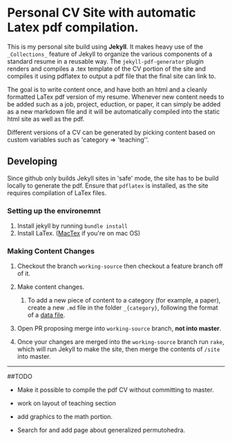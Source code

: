 # Personal CV Site with automatic Latex pdf compilation.

This is my personal site build using **Jekyll**.  It makes heavy use of
the `_Collections_` feature of Jekyll to organize the various
components of a standard resume in a reusable way.
The `jekyll-pdf-generator` plugin renders and compiles a .tex template of the
CV portion of the site and compiles it using pdflatex to output
a pdf file that the final site can link to.

The goal is to write content once, and have both an html and a cleanly
formatted LaTex pdf version of my resume.  Whenever new content needs to be
added such as a job, project, eduction, or paper, it can simply be added
as a new markdown file and it will be automatically compiled into the
static html site as well as the pdf.

Different versions of a CV can be generated by picking content based on
custom variables such as 'category => 'teaching''.


## Developing

Since github only builds Jekyll sites in 'safe' mode, the site has to be build
locally to generate the pdf. Ensure that `pdflatex` is installed,
as the site requires compilation of LaTex files.

### Setting up the environemnt
1. Install jekyll by running `bundle install`
2. Install LaTex. ([MacTex](https://tug.org/mactex/mactex-download.html) if you're on mac OS)

### Making Content Changes

1. Checkout the branch `working-source` then checkout a feature branch off of it.

2. Make content changes.
    1. To add a new piece of content to a category (for example, a paper), create a new `.md` file in the folder `_{category}`, following the format of a [data file](https://jekyllrb.com/docs/datafiles/).


3. Open PR proposing merge into `working-source` branch, **not into master**.

4. Once your changes are merged into the `working-source` branch run `rake`,
which will run Jekyll to make the site, then merge the contents of `/site` into master.


---

##TODO

* Make it possible to compile the pdf CV without committing to master.

* work on layout of teaching section

* add graphics to the math portion.

* Search for and add page about generalized permutohedra.
